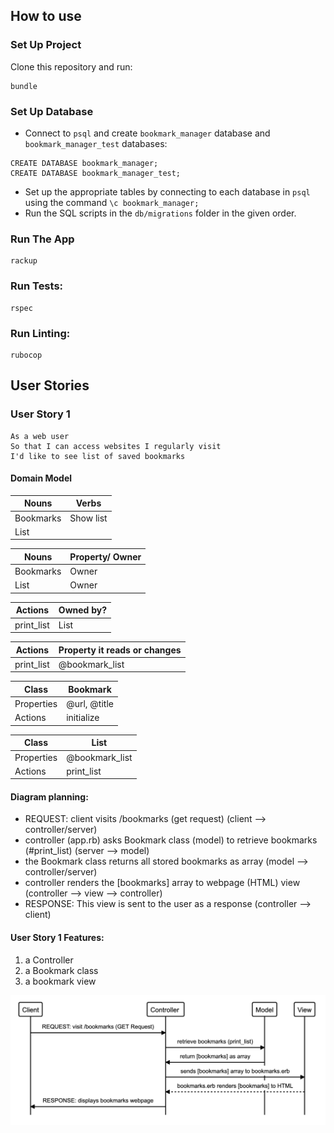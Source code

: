 ## How to use

### Set Up Project

Clone this repository and run:

```
bundle
```

### Set Up Database

* Connect to `psql` and create `bookmark_manager` database and `bookmark_manager_test` databases:

```
CREATE DATABASE bookmark_manager;
CREATE DATABASE bookmark_manager_test;
```

* Set up the appropriate tables by connecting to each database in `psql` using the command `\c bookmark_manager;`
* Run the SQL scripts in the `db/migrations` folder in the given order.

### Run The App

```
rackup
```

### Run Tests:

```
rspec
```
### Run Linting:
```
rubocop
```

## User Stories

### User Story 1
```
As a web user 
So that I can access websites I regularly visit
I'd like to see list of saved bookmarks
```

#### Domain Model


| Nouns   | Verbs     |
|---------|-----------|
|Bookmarks| Show list |
|List     |           |


| Nouns   | Property/ Owner|
|---------|-----------     |
|Bookmarks| Owner          |
|List     | Owner          |


| Actions  | Owned by?  |
|--------- |----------- |
|print_list| List       |



| Actions  |Property it reads or changes |
|--------- |-----------                  |
|print_list| @bookmark_list              |


|Class     | Bookmark    |
|--------- | ----------- |
|Properties| @url, @title|
|Actions   | initialize  |



Class     | List| 
---------|----------|
 Properties |  @bookmark_list | 
 Actions | print_list | 


#### Diagram planning: 
* REQUEST: client visits /bookmarks (get request) (client --> controller/server)
* controller (app.rb) asks Bookmark class (model) to retrieve bookmarks (#print_list) (server --> model)
* the Bookmark class returns all stored bookmarks as array (model --> controller/server)
* controller renders the [bookmarks] array to webpage (HTML) view (controller --> view --> controller)
* RESPONSE: This view is sent to the user as a response (controller --> client)

#### User Story 1 Features: 
  1. a Controller
  2. a Bookmark class
  3. a bookmark view
  
  ![user_story_1.png](./public/images/user_story_1.png)